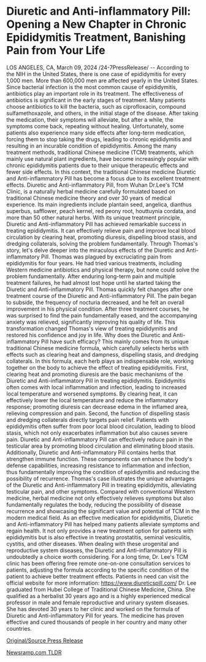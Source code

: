 # Diuretic and Anti-inflammatory Pill: Opening a New Chapter in Chronic Epididymitis Treatment, Banishing Pain from Your Life

LOS ANGELES, CA, March 09, 2024 /24-7PressRelease/ -- According to the NIH in the United States, there is one case of epididymitis for every 1,000 men. More than 600,000 men are affected yearly in the United States.  Since bacterial infection is the most common cause of epididymitis, antibiotics play an important role in its treatment. The effectiveness of antibiotics is significant in the early stages of treatment. Many patients choose antibiotics to kill the bacteria, such as ciprofloxacin, compound sulfamethoxazole, and others, in the initial stage of the disease.  After taking the medication, their symptoms will alleviate, but after a while, the symptoms come back, repeating without healing. Unfortunately, some patients also experience many side effects after long-term medication, forcing them to stop taking the drugs, leading to chronic epididymitis and resulting in an incurable condition of epididymitis.  Among the many treatment methods, traditional Chinese medicine (TCM) treatments, which mainly use natural plant ingredients, have become increasingly popular with chronic epididymitis patients due to their unique therapeutic effects and fewer side effects. In this context, the traditional Chinese medicine Diuretic and Anti-inflammatory Pill has become a focus due to its excellent treatment effects.  Diuretic and Anti-inflammatory Pill, from Wuhan Dr.Lee's TCM Clinic, is a naturally herbal medicine carefully formulated based on traditional Chinese medicine theory and over 30 years of medical experience. Its main ingredients include plantain seed, angelica, dianthus superbus, safflower, peach kernel, red peony root, houttuynia cordata, and more than 50 other natural herbs.  With its unique treatment principle, Diuretic and Anti-inflammatory Pill has achieved remarkable success in treating epididymitis. It can effectively relieve pain and improve local blood circulation by clearing heat, promoting diuresis, dispelling blood stasis, and dredging collaterals, solving the problem fundamentally.  Through Thomas's story, let's delve deeper into the miraculous effects of the Diuretic and Anti-inflammatory Pill.  Thomas was plagued by excruciating pain from epididymitis for four years. He had tried various treatments, including Western medicine antibiotics and physical therapy, but none could solve the problem fundamentally. After enduring long-term pain and multiple treatment failures, he had almost lost hope until he started taking the Diuretic and Anti-inflammatory Pill.  Thomas quickly felt changes after one treatment course of the Diuretic and Anti-inflammatory Pill. The pain began to subside, the frequency of nocturia decreased, and he felt an overall improvement in his physical condition. After three treatment courses, he was surprised to find the pain fundamentally eased, and the accompanying anxiety was relieved, significantly improving his quality of life. This transformation changed Thomas's view of treating epididymitis and restored his confidence and joy in life.  Why does the Diuretic and Anti-inflammatory Pill have such efficacy? This mainly comes from its unique traditional Chinese medicine formula, which carefully selects herbs with effects such as clearing heat and dampness, dispelling stasis, and dredging collaterals. In this formula, each herb plays an indispensable role, working together on the body to achieve the effect of treating epididymitis.  First, clearing heat and promoting diuresis are the basic mechanisms of the Diuretic and Anti-inflammatory Pill in treating epididymitis. Epididymitis often comes with local inflammation and infection, leading to increased local temperature and worsened symptoms. By clearing heat, it can effectively lower the local temperature and reduce the inflammatory response; promoting diuresis can decrease edema in the inflamed area, relieving compression and pain.  Second, the function of dispelling stasis and dredging collaterals directly targets pain relief. Patients with epididymitis often suffer from poor local blood circulation, leading to blood stasis, which not only exacerbates inflammation but also causes severe pain. Diuretic and Anti-inflammatory Pill can effectively reduce pain in the testicular area by promoting blood circulation and eliminating blood stasis.  Additionally, Diuretic and Anti-inflammatory Pill contains herbs that strengthen immune function. These components can enhance the body's defense capabilities, increasing resistance to inflammation and infection, thus fundamentally improving the condition of epididymitis and reducing the possibility of recurrence.  Thomas's case illustrates the unique advantages of the Diuretic and Anti-inflammatory Pill in treating epididymitis, alleviating testicular pain, and other symptoms. Compared with conventional Western medicine, herbal medicine not only effectively relieves symptoms but also fundamentally regulates the body, reducing the possibility of disease recurrence and showcasing the significant value and potential of TCM in the modern medical field.  As an effective medication for epididymitis, Diuretic and Anti-inflammatory Pill has helped many patients alleviate symptoms and regain health. It not only provides a new treatment option for patients with epididymitis but is also effective in treating prostatitis, seminal vesiculitis, cystitis, and other diseases. When dealing with these urogenital and reproductive system diseases, the Diuretic and Anti-inflammatory Pill is undoubtedly a choice worth considering.  For a long time, Dr. Lee's TCM clinic has been offering free remote one-on-one consultation services to patients, adjusting the formula according to the specific condition of the patient to achieve better treatment effects. Patients in need can visit the official website for more information: https://www.diureticspill.com/  Dr. Lee graduated from Hubei College of Traditional Chinese Medicine, China. She qualified as a herbalist 30 years ago and is a highly experienced medical professor in male and female reproductive and urinary system diseases. She has devoted 30 years to her clinic and worked on the formula of Diuretic and Anti-inflammatory Pill for years. The medicine has proven effective and cured thousands of people in her country and many other countries. 

[Original/Source Press Release](https://www.24-7pressrelease.com/press-release/509133/diuretic-and-anti-inflammatory-pill-opening-a-new-chapter-in-chronic-epididymitis-treatment-banishing-pain-from-your-life) 

[Newsramp.com TLDR](https://newsramp.com/None) 